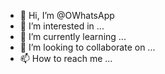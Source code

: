 - 👋 Hi, I’m @OWhatsApp
- 👀 I’m interested in ...
- 🌱 I’m currently learning ...
- 💞️ I’m looking to collaborate on ...
- 📫 How to reach me ...

<!---
OWhatsApp/OWhatsApp is a ✨ special ✨ repository because its `README.md` (this file) appears on your GitHub profile.
You can click the Preview link to take a look at your changes.
--->
